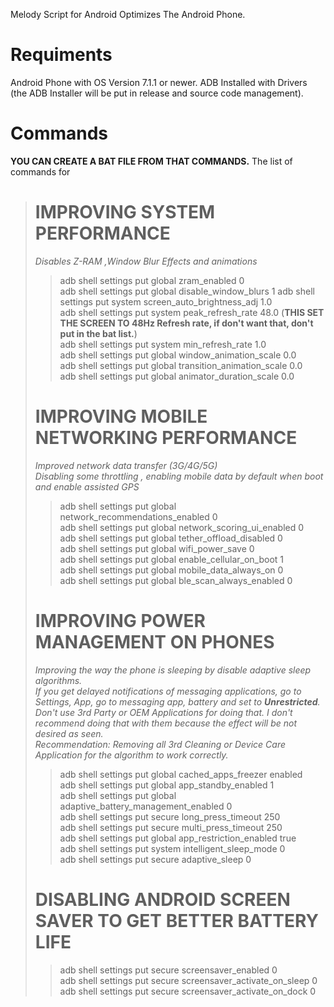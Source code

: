 Melody Script for Android
Optimizes The Android Phone.


# Requiments
Android Phone with OS Version 7.1.1 or newer.
ADB Installed with Drivers (the ADB Installer will be put in release and source code management).


# Commands

__YOU CAN CREATE A BAT FILE FROM THAT COMMANDS.__
The list of commands for
> # IMPROVING SYSTEM PERFORMANCE
>*Disables Z-RAM ,Window Blur Effects and animations*
>>adb shell settings put global zram_enabled 0  
>>adb shell settings put global disable_window_blurs 1 
>> adb shell settings put system screen_auto_brightness_adj 1.0  
>> adb shell settings put system peak_refresh_rate 48.0  (__THIS SET THE SCREEN TO 48Hz Refresh rate, if don't want that, don't put in the bat list.__)  
>> adb shell settings put system min_refresh_rate 1.0  
>> adb shell settings put global window_animation_scale 0.0  
>> adb shell settings put global transition_animation_scale 0.0  
>> adb shell settings put global animator_duration_scale 0.0  
>
> # IMPROVING MOBILE NETWORKING PERFORMANCE
>*Improved network data transfer (3G/4G/5G)*  
>*Disabling some throttling , enabling mobile data by default when boot and enable assisted GPS*
>>adb shell settings put global network_recommendations_enabled 0  
>>adb shell settings put global network_scoring_ui_enabled 0  
>>adb shell settings put global tether_offload_disabled 0  
>>adb shell settings put global wifi_power_save 0  
>>adb shell settings put global enable_cellular_on_boot 1  
>>adb shell settings put global mobile_data_always_on 0  
>>adb shell settings put global ble_scan_always_enabled 0  
> # IMPROVING POWER MANAGEMENT ON PHONES
>*Improving the way the phone is sleeping by disable adaptive sleep algorithms.*  
>*If you get delayed notifications of messaging applications, go to Settings, App, go to messaging app, battery and set to __Unrestricted__.*  
>*Don't use 3rd Party or OEM Applications for doing that. I don't recommend doing that with them because the effect will be not desired as seen.*  
>*Recommendation: Removing all 3rd Cleaning or Device Care Application for the algorithm to work correctly.*  
>>adb shell settings put global cached_apps_freezer enabled  
>>adb shell settings put global app_standby_enabled 1  
>>adb shell settings put global adaptive_battery_management_enabled 0  
>>adb shell settings put secure long_press_timeout 250  
>>adb shell settings put secure multi_press_timeout 250  
>>adb shell settings put global app_restriction_enabled true  
>>adb shell settings put system intelligent_sleep_mode 0  
>>adb shell settings put secure adaptive_sleep 0  
># DISABLING ANDROID SCREEN SAVER TO GET BETTER BATTERY LIFE  
>>adb shell settings put secure screensaver_enabled 0   
>>adb shell settings put secure screensaver_activate_on_sleep 0  
>>adb shell settings put secure screensaver_activate_on_dock 0  
